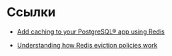 # Ссылки
- [Add caching to your PostgreSQL® app using Redis](https://aiven.io/developer/add-caching-to-pg-with-redis)

- [Understanding how Redis eviction policies work](https://www.codemancers.com/blog/2021-05-21-understanding-how-redis-eviction-policies-work/)